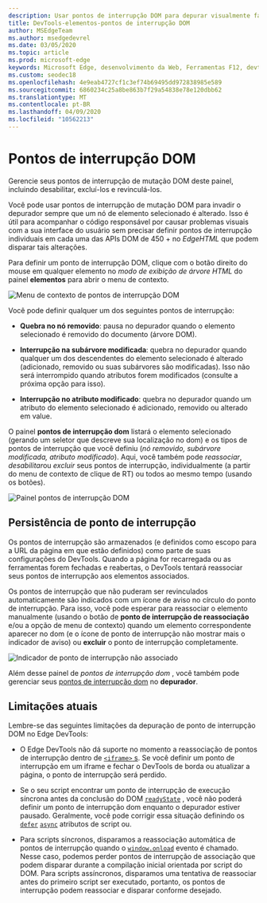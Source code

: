 ```yaml
---
description: Usar pontos de interrupção DOM para depurar visualmente falhas de layout na página
title: DevTools-elementos-pontos de interrupção DOM
author: MSEdgeTeam
ms.author: msedgedevrel
ms.date: 03/05/2020
ms.topic: article
ms.prod: microsoft-edge
keywords: Microsoft Edge, desenvolvimento da Web, Ferramentas F12, devtools, elementos, pontos de interrupção dom, mutação do dom
ms.custom: seodec18
ms.openlocfilehash: 4e9eab4727cf1c3ef74b69495dd972838985e589
ms.sourcegitcommit: 6860234c25a8be863b7f29a54838e78e120dbb62
ms.translationtype: MT
ms.contentlocale: pt-BR
ms.lasthandoff: 04/09/2020
ms.locfileid: "10562213"
---
```

# Pontos de interrupção DOM

Gerencie seus pontos de interrupção de mutação DOM deste painel, incluindo desabilitar, excluí-los e revinculá-los.

Você pode usar pontos de interrupção de mutação DOM para invadir o depurador sempre que um nó de elemento selecionado é alterado. Isso é útil para acompanhar o código responsável por causar problemas visuais com a sua interface do usuário sem precisar definir pontos de interrupção individuais em cada uma das APIs DOM de 450 + no *EdgeHTML* que podem disparar tais alterações. 

Para definir um ponto de interrupção DOM, clique com o botão direito do mouse em qualquer elemento no *modo de exibição de árvore HTML* do painel **elementos** para abrir o menu de contexto.

![Menu de contexto de pontos de interrupção DOM](../media/elements_dom_breakpoints_contextmenu.png)

Você pode definir qualquer um dos seguintes pontos de interrupção:

 - **Quebra no nó removido**: pausa no depurador quando o elemento selecionado é removido do documento (árvore DOM).

 - **Interrupção na subárvore modificada**: quebra no depurador quando qualquer um dos descendentes do elemento selecionado é alterado (adicionado, removido ou suas subárvores são modificadas). Isso não será interrompido quando atributos forem modificados (consulte a próxima opção para isso).

 - **Interrupção no atributo modificado**: quebra no depurador quando um atributo do elemento selecionado é adicionado, removido ou alterado em value.

O painel **pontos de interrupção dom** listará o elemento selecionado (gerando um seletor que descreve sua localização no dom) e os tipos de pontos de interrupção que você definiu (*nó removido, subárvore modificada, atributo modificado*). Aqui, você também pode *reassociar*, *desabilitar*ou *excluir* seus pontos de interrupção, individualmente (a partir do menu de contexto de clique de RT) ou todos ao mesmo tempo (usando os botões).

![Painel pontos de interrupção DOM](../media/elements_dom_breakpoints.png)

## Persistência de ponto de interrupção

Os pontos de interrupção são armazenados (e definidos como escopo para a URL da página em que estão definidos) como parte de suas configurações do DevTools. Quando a página for recarregada ou as ferramentas forem fechadas e reabertas, o DevTools tentará reassociar seus pontos de interrupção aos elementos associados.

Os pontos de interrupção que não puderam ser revinculados automaticamente são indicados com um ícone de aviso no círculo do ponto de interrupção. Para isso, você pode esperar para reassociar o elemento manualmente (usando o botão de **ponto de interrupção de reassociação** e/ou a opção de menu de contexto) quando um elemento correspondente aparecer no dom (e o ícone de ponto de interrupção não mostrar mais o indicador de aviso) ou **excluir** o ponto de interrupção completamente.

![Indicador de ponto de interrupção não associado](../media/elements_dom_breakpoint_unbound.png)

Além desse painel de *pontos de interrupção dom* , você também pode gerenciar seus [pontos de interrupção dom](../debugger.md#dom-breakpoints) no **depurador**.

## Limitações atuais

Lembre-se das seguintes limitações da depuração de ponto de interrupção DOM no Edge DevTools:

- O Edge DevTools não dá suporte no momento a reassociação de pontos de interrupção dentro de [ `<iframe>` s](https://developer.mozilla.org/docs/Web/HTML/Element/iframe). Se você definir um ponto de interrupção em um iframe e fechar o DevTools de borda ou atualizar a página, o ponto de interrupção será perdido.

- Se o seu script encontrar um ponto de interrupção de execução síncrona antes da conclusão do DOM [`readyState`](https://developer.mozilla.org/docs/Web/API/Document/readyState) , você não poderá definir um ponto de interrupção dom enquanto o depurador estiver pausado. Geralmente, você pode corrigir essa situação definindo os [`defer`](https://developer.mozilla.org/docs/Web/HTML/Element/script#Attributes) [`async`](https://developer.mozilla.org/docs/Web/HTML/Element/script#Attributes) atributos de script ou.

- Para scripts síncronos, disparamos a reassociação automática de pontos de interrupção quando o [`window.onload`](https://developer.mozilla.org/docs/Web/API/GlobalEventHandlers/onload) evento é chamado. Nesse caso, podemos perder pontos de interrupção de associação que podem disparar durante a compilação inicial orientada por script do DOM. Para scripts assíncronos, disparamos uma tentativa de reassociar antes do primeiro script ser executado, portanto, os pontos de interrupção podem reassociar e disparar conforme desejado.
